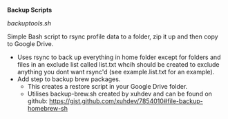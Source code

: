 **Backup Scripts**

_backuptools.sh_

Simple Bash script to rsync profile data to a folder, zip it up and then copy to Google Drive.

* Uses rsync to back up everything in home folder except for folders and files in an exclude list called list.txt whcih should be created to exclude anything you dont want rsync'd (see example.list.txt for an example).
* Add step to backup brew packages. 
  * This creates a restore script in your Google Drive folder.
  * Utilises backup-brew.sh created by xuhdev and can be found on github: https://gist.github.com/xuhdev/7854010#file-backup-homebrew-sh